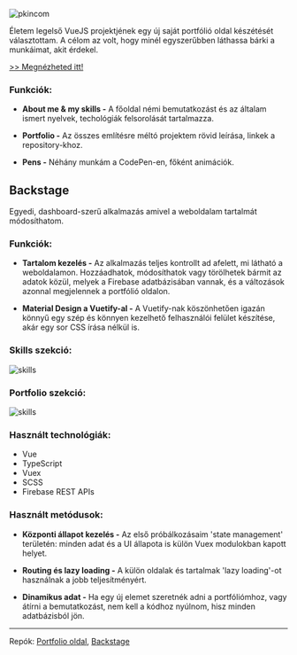 ![pkincom](https://stuff.p-kin.com/screentogif/pkincom-full.gif)

Életem legelső VueJS projektjének egy új saját portfólió oldal készétését választottam. A célom az volt, hogy minél egyszerűbben láthassa bárki a munkáimat, akit érdekel.

[>> Megnézheted itt!](https://v2.p-kin.com)

### Funkciók:

- **About me & my skills -** A főoldal némi bemutatkozást és az általam ismert nyelvek, techológiák felsorolását tartalmazza.

- **Portfolio -** Az összes említésre méltó projektem rövid leírása, linkek a repository-khoz.

- **Pens -** Néhány munkám a CodePen-en, főként animációk.

## Backstage

Egyedi, dashboard-szerű alkalmazás amivel a weboldalam tartalmát módosíthatom.

### Funkciók:

- **Tartalom kezelés -**
Az alkalmazás teljes kontrollt ad afelett, mi látható a weboldalamon. Hozzáadhatok, módosíthatok vagy törölhetek bármit az adatok közül, melyek a Firebase adatbázisában vannak, és a változások azonnal megjelennek a portfólió oldalon.

- **Material Design a Vuetify-al -**
A Vuetify-nak köszönhetően igazán könnyű egy szép és könnyen kezelhető felhasználói felület készítése, akár egy sor CSS írása nélkül is.

### Skills szekció:

![skills](https://stuff.p-kin.com/screentogif/backstage-skills.gif) 

### Portfolio szekció:

![skills](https://stuff.p-kin.com/screentogif/backstage-portfolio.gif) 


### Használt technológiák:
- Vue
- TypeScript
- Vuex
- SCSS
- Firebase REST APIs

### Használt metódusok:
- **Központi állapot kezelés -**
Az első próbálkozásaim 'state management' területén: minden adat és a UI állapota is külön Vuex modulokban kapott helyet.

- **Routing és lazy loading -**
A külön oldalak és tartalmak 'lazy loading'-ot használnak a jobb teljesítményért.

- **Dinamikus adat -**
Ha egy új elemet szeretnék adni a portfóliómhoz, vagy átírni a bemutatkozást, nem kell a kódhoz nyúlnom, hisz minden adatbázisból jön.

---
Repók: [Portfolio oldal](https://github.com/KinPeter/Old-Code/tree/master/P-Kin.com_v2), [Backstage](https://github.com/KinPeter/Old-Code/tree/master/P-Kin.com_v2-backstage)
